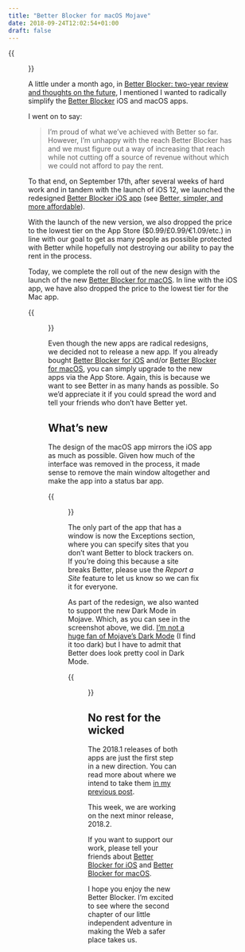 ```yaml
---
title: "Better Blocker for macOS Mojave"
date: 2018-09-24T12:02:54+01:00
draft: false
---
```


{{<figure src="intro-light.jpg" alt="Screenshot of the Better Blocker introduction. It’s a popover from the status bar. Copy reads: “Better. Please activate Better in Safari to get started.” There is a screenshot of the Extensions tab active in the Safari Preferences window showing exactly where and how to do that. The bottom of the popover has a button titled Launch Safari." caption="Better Blocker for macOS Mojave: simpler, more affordable, and just as effective.">}}

A little under a month ago, in [Better Blocker: two-year review and thoughts on the future](/2018/08/27/better-blocker-two-year-review-and-thoughts-on-the-future/), I mentioned I wanted to radically simplify the [Better Blocker](https://better.fyi) iOS and macOS apps.

I went on to say:

> I’m proud of what we’ve achieved with Better so far. However, I’m unhappy with the reach Better Blocker has and we must figure out a way of increasing that reach while not cutting off a source of revenue without which we could not afford to pay the rent.

To that end, on September 17th, after several weeks of hard work and in tandem with the launch of iOS 12, we launched the redesigned [Better Blocker iOS app](https://itunes.apple.com/us/app/better-blocker/id1080964978) (see [Better, simpler, and more affordable](/2018/09/14/better-simpler-and-more-affordable/)).

With the launch of the new version, we also dropped the price to the lowest tier on the App Store ($0.99/£0.99/€1.09/etc.) in line with our goal to get as many people as possible protected with Better while hopefully not destroying our ability to pay the rent in the process.

Today, we complete the roll out of the new design with the launch of the new [Better Blocker for macOS](https://itunes.apple.com/us/app/better-blocker/id1121192229). In line with the iOS app, we have also dropped the price to the lowest tier for the Mac app.

{{<figure src="menu-light.jpg" alt="Screenshot of the new Better Blocker app on macOS Mojave. It is a status bar app. In the screenshot the menu is open. It has a blue shield with a check mark on it. Under it, the text: “Better is enabled.” Under that header is the rest of the app menu." caption="Better Blocker is now a status bar app on macOS.">}}

Even though the new apps are radical redesigns, we decided not to release a new app. If you already bought [Better Blocker for iOS](https://itunes.apple.com/us/app/better-blocker/id1080964978) and/or [Better Blocker for macOS](https://itunes.apple.com/us/app/better-blocker/id1121192229), you can simply upgrade to the new apps via the App Store. Again, this is because we want to see Better in as many hands as possible. So we’d appreciate it if you could spread the word and tell your friends who don’t have Better yet.

## What’s new

The design of the macOS app mirrors the iOS app as much as possible. Given how much of the interface was removed in the process, it made sense to remove the main window altogether and make the app into a status bar app.

{{<figure src="exceptions-light-dark.jpg" alt="A split-screen of a screenshot of the Better Blocker Exceptions window shows how it look in Light Mode versus Dark Mode on macOS Mojave." caption="Whether you choose the Light Side or the Dark Side in Mojave, Better Blocker will protect you from the Dark Side of the Web. (I missed a career in marketing, I know!)">}}

The only part of the app that has a window is now the Exceptions section, where you can specify sites that you don’t want Better to block trackers on. If you’re doing this because a site breaks Better, please use the _Report a Site_ feature to let us know so we can fix it for everyone.

As part of the redesign, we also wanted to support the new Dark Mode in Mojave. Which, as you can see in the screenshot above, we did. [I’m not a huge fan of Mojave’s Dark Mode](https://mastodon.ar.al/@aral/100692526698981604) (I find it too dark) but I have to admit that Better does look pretty cool in Dark Mode.

{{<figure src="menu-dark.jpg" alt="The status bar menu of Better Blocker in Dark Mode on macOS Mojave." caption="Better does look pretty cool in Dark Mode on macOS Mojave.">}}

## No rest for the wicked

The 2018.1 releases of both apps are just the first step in a new direction. You can read more about where we intend to take them [in my previous post](/2018/08/27/better-blocker-two-year-review-and-thoughts-on-the-future/).

This week, we are working on the next minor release, 2018.2.

If you want to support our work, please tell your friends about [Better Blocker for iOS](https://itunes.apple.com/us/app/better-blocker/id1080964978) and [Better Blocker for macOS](https://itunes.apple.com/us/app/better-blocker/id1121192229).

I hope you enjoy the new Better Blocker. I’m excited to see where the second chapter of our little independent adventure in making the Web a safer place takes us.
